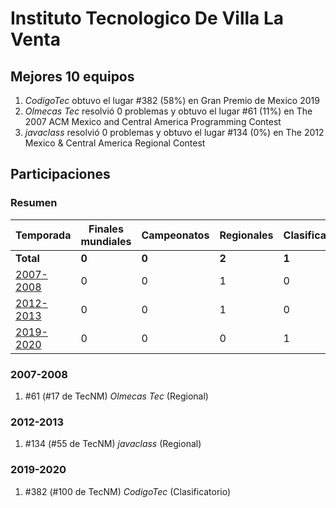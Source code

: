---
---

# Instituto Tecnologico De Villa La Venta

## Mejores 10 equipos

1. _CodigoTec_ obtuvo el lugar #382 (58%) en Gran Premio de Mexico 2019
1. _Olmecas Tec_ resolvió 0 problemas y obtuvo el lugar #61 (11%) en The 2007 ACM Mexico and Central America Programming Contest
1. _javaclass_ resolvió 0 problemas y obtuvo el lugar #134 (0%) en The 2012 Mexico & Central America Regional Contest

## Participaciones

### Resumen

| Temporada | Finales mundiales | Campeonatos | Regionales | Clasificatorios | Equipos |
| --- | --- | --- | --- | --- | --- |
| **Total** | **0** | **0** | **2** | **1** | **3** |
| [2007-2008](#2007-2008) | 0 | 0 | 1 | 0 | 1 |
| [2012-2013](#2012-2013) | 0 | 0 | 1 | 0 | 1 |
| [2019-2020](#2019-2020) | 0 | 0 | 0 | 1 | 1 |

### 2007-2008

1. #61 (#17 de TecNM) _Olmecas Tec_ (Regional)

### 2012-2013

1. #134 (#55 de TecNM) _javaclass_ (Regional)

### 2019-2020

1. #382 (#100 de TecNM) _CodigoTec_ (Clasificatorio)



